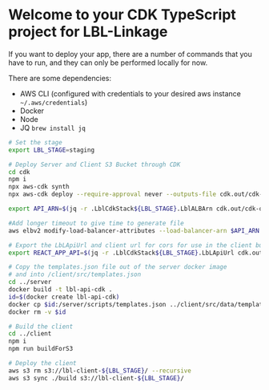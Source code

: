 # Welcome to your CDK TypeScript project for LBL-Linkage

If you want to deploy your app, there are a number of commands that you have to run, and they can only be performed locally for now.

There are some dependencies:

- AWS CLI (configured with credentials to your desired aws instance `~/.aws/credentials`)
- Docker
- Node
- JQ `brew install jq`

```bash
# Set the stage
export LBL_STAGE=staging

# Deploy Server and Client S3 Bucket through CDK
cd cdk
npm i
npx aws-cdk synth
npx aws-cdk deploy --require-approval never --outputs-file cdk.out/cdk-outputs.json

export API_ARN=$(jq -r .LblCdkStack${LBL_STAGE}.LblALBArn cdk.out/cdk-outputs.json)

#Add longer timeout to give time to generate file
aws elbv2 modify-load-balancer-attributes --load-balancer-arn $API_ARN --attributes Key=idle_timeout.timeout_seconds,Value=300

# Export the LbLApiUrl and client url for cors for use in the client build
export REACT_APP_API=$(jq -r .LblCdkStack${LBL_STAGE}.LbLApiUrl cdk.out/cdk-outputs.json)/api

# Copy the templates.json file out of the server docker image
# and into /client/src/templates.json
cd ../server
docker build -t lbl-api-cdk .
id=$(docker create lbl-api-cdk)
docker cp $id:/server/scripts/templates.json ../client/src/data/templates.json
docker rm -v $id

# Build the client
cd ../client
npm i
npm run buildForS3

# Deploy the client
aws s3 rm s3://lbl-client-${LBL_STAGE}/ --recursive
aws s3 sync ./build s3://lbl-client-${LBL_STAGE}/
```
